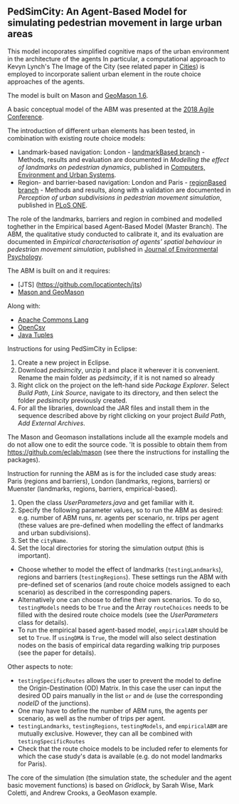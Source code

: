 ## PedSimCity: An Agent-Based Model for simulating pedestrian movement in large urban areas

This model incoporates simplified cognitive maps of the urban environment in the architecture of the agents
In particular, a computational approach to Kevyn Lynch's The Image of the City (see related paper in [Cities](https://www.sciencedirect.com/science/article/pii/S0264275118309776)) is employed to incorporate salient urban element in the route choice approaches of the agents.

The model is built on Mason and [GeoMason 1.6](https://cs.gmu.edu/~eclab/projects/mason/extensions/geomason/).

A basic conceptual model of the ABM was presented at the [2018 Agile Conference](https://agile-online.org/conference_paper/cds/agile_2018/shortpapers/64%20short_paper_64.pdf).

The introduction of different urban elements has been tested, in combination with existing route choice models:
* Landmark-based navigation: London - [landmarkBased branch](https://github.com/g-filomena/pedSimCity/tree/LandmarkBased) - Methods, results and evaluation are documented in *Modelling the effect of landmarks on pedestrian dynamics*, published in [Computers, Environment and Urban Systems](https://doi.org/10.1016/j.compenvurbsys.2020.101573).
* Region- and barrier-based navigation: London and Paris - [regionBased branch](https://github.com/g-filomena/pedSimCity/tree/RegionBased) - Methods and results, along with a validation are documented in *Perception of urban subdivisions in pedestrian movement simulation*, published in [PLoS ONE](https://doi.org/10.1371/journal.pone.0244099).

The role of the landmarks, barriers and region in combined and modelled toghether in the Empirical based Agent-Based Model (Master Branch). The ABM, the qualitative study conducted to calibrate it, and its evaluation are documented in *Empirical characterisation of agents’ spatial behaviour in pedestrian movement simulation*, published in [Journal of Environmental Psychology](https://www.sciencedirect.com/science/article/pii/S0272494422000524).


The ABM is built on and it requires:
* [JTS] (https://github.com/locationtech/jts)
* [Mason and GeoMason](https://cs.gmu.edu/~eclab/projects/mason/extensions/geomason/)

Along with:
* [Apache Commons Lang](https://commons.apache.org/proper/commons-lang/download_lang.cgi)
* [OpenCsv](http://opencsv.sourceforge.net)
* [Java Tuples](https://www.javatuples.org)

Instructions for using PedSimCity in Eclipse:
1. Create a new project in Eclipse.
2. Download *pedsimcity*, unzip it and place it wherever it is convenient. Rename the main folder as *pedsimcity*, if it is not named so already
3. Right click on the project on the left-hand side *Package Explorer*. Select *Build Path*, *Link Source*, navigate to its directory, and then select the folder *pedsimcity* previously created.
4. For all the libraries, download the JAR files and install them in the sequence described above by right clicking on your project *Build Path*, *Add External Archives*.

The Mason and Geomason installations include all the example models and do not allow one to edit the source code. 
'It is possible to obtain them from https://github.com/eclab/mason (see there the instructions for installing the packages).

Instruction for running the ABM as is for the included case study areas: Paris (regions and barriers), London (landmarks, regions, barriers) or Muenster (landmarks, regions, barriers, empirical-based).
1. Open the class *UserParameters.java* and get familiar with it.
2. Specify the following parameter values, so to run the ABM as desired: e.g. number of ABM runs, nr. agents per scenario, nr. trips per agent (these values are pre-defined when modelling the effect of landmarks and urban subdivisions).
2. Set the ```cityName```.
2. Set the local directories for storing the simulation output (this is important).
* Choose whether to model the effect of landmarks (```testingLandmarks```), regions and barriers (```testingRegions```). These settings run the ABM with pre-defined set of scenarios (and route choice models assigned to each scenario) as described in the corresponding papers.
* Alternatively one can choose to define their own scenarios. To do so, ```testingModels``` needs to be ```True``` and the Array ```routeChoices``` needs to be filled with the desired route choice models (see the *UserParameters* class for details).
* To run the empirical based agent-based model, ```empiricalABM``` should be set to ```True```. If ```usingDMA``` is ```True```, the model will also select destination nodes on the basis of empirical data regarding walking trip purposes (see the paper for details).

Other aspects to note:
* ```testingSpecificRoutes``` allows the user to prevent the model to define the Origin-Destination (OD) Matrix. In this case the user can input the desired OD pairs manually in the list ```or``` and ```de``` (use the corresponding *nodeID* of the junctions).
* One may have to define the number of ABM runs, the agents per scenario, as well as the number of trips per agent. 
* ```testingLandmarks```, ```testingRegions```, ```testingModels```, and ```empiricalABM``` are mutually exclusive. However, they can all be combined with ```testingSpecificRoutes```
* Check that the route choice models to be included refer to elements for which the case study's data is available (e.g. do not model landmarks for Paris).

The core of the simulation (the simulation state, the scheduler and the agent basic movement functions) is based on *Gridlock*, by Sarah Wise, Mark Coletti, and Andrew Crooks, a GeoMason example.
